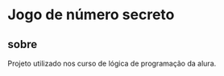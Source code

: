 <h1>Jogo de número secreto</h1>

<h2> sobre</h2>

<p>Projeto utilizado nos curso de lógica de programação da alura.</p>